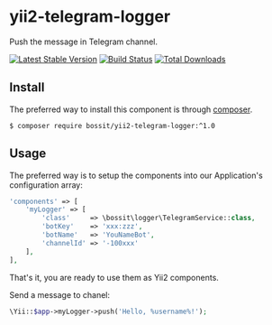 # yii2-telegram-logger

Push the message in Telegram channel.

[![Latest Stable Version](https://poser.pugx.org/bossit/yii2-telegram-logger/v/stable)](https://packagist.org/packages/bossit/yii2-telegram-logger)
[![Build Status](https://travis-ci.org/bossit/yii2-telegram-logger.svg?branch=master)](https://travis-ci.org/bossit/yii2-telegram-logger)
[![Total Downloads](https://poser.pugx.org/bossit/yii2-telegram-logger/downloads)](https://packagist.org/packages/bossit/yii2-telegram-logger)

## Install

The preferred way to install this component is through [composer](https://getcomposer.org/download/).

```
$ composer require bossit/yii2-telegram-logger:^1.0  
```

## Usage

The preferred way is to setup the components into our Application's configuration array:

```php
'components' => [
    'myLogger' => [
        'class'     => \bossit\logger\TelegramService::class,
        'botKey'    => 'xxx:zzz',
        'botName'   => 'YouNameBot',
        'channelId' => '-100xxx'
    ],
],
```

That's it, you are ready to use them as Yii2 components.

Send a message to chanel:
```php
\Yii::$app->myLogger->push('Hello, %username%!');
```